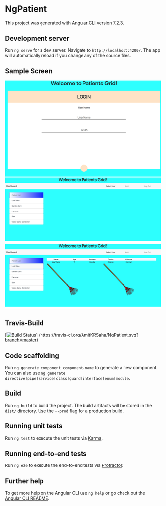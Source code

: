 # NgPatient

This project was generated with [Angular CLI](https://github.com/angular/angular-cli) version 7.2.3.

## Development server

Run `ng serve` for a dev server. Navigate to `http://localhost:4200/`. The app will automatically reload if you change any of the source files.

## Sample Screen
![First Page](https://github.com/AmitKRSaha/NgPatient/blob/master/src/assets/1.png)
![Second Page](https://github.com/AmitKRSaha/NgPatient/blob/master/src/assets/2.png)
![Third Page](https://github.com/AmitKRSaha/NgPatient/blob/master/src/assets/3.png)

## Travis-Build
[![Build Status](https://travis-ci.org/AmitKRSaha/NgPatient.svg?branch=master)]
(https://travis-ci.org/AmitKRSaha/NgPatient.svg?branch=master)

## Code scaffolding

Run `ng generate component component-name` to generate a new component. You can also use `ng generate directive|pipe|service|class|guard|interface|enum|module`.

## Build

Run `ng build` to build the project. The build artifacts will be stored in the `dist/` directory. Use the `--prod` flag for a production build.

## Running unit tests

Run `ng test` to execute the unit tests via [Karma](https://karma-runner.github.io).

## Running end-to-end tests

Run `ng e2e` to execute the end-to-end tests via [Protractor](http://www.protractortest.org/).

## Further help

To get more help on the Angular CLI use `ng help` or go check out the [Angular CLI README](https://github.com/angular/angular-cli/blob/master/README.md).
